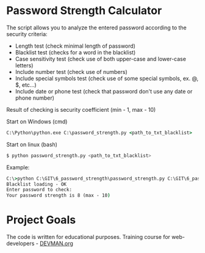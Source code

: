 # Password Strength Calculator

The script allows you to analyze the entered password according to the security criteria:
* Length test (check minimal length of password)
* Blacklist test (checks for a word in the blacklist)
* Case sensitivity test (check use of both upper-case and lower-case letters)
* Include number test (check use of numbers)
* Include special symbols test (check use of some special symbols, ex. @, $, etc...)
* Include date or phone test (check that password don't use any date or phone number)

Result of checking is security coefficient (min - 1, max - 10)

Start on Windows (cmd)
```cmd
C:\Python\python.exe C:\password_strength.py <path_to_txt_blacklist>
```

Start on linux (bash)
```bash
$ python password_strength.py <path_to_txt_blacklist>
```

Example:
```cmd
C:\>python C:\GIT\6_password_strength\password_strength.py C:\GIT\6_password_strength\blacklist.txt
Blacklist loading - OK
Enter password to check:
Your password strength is 8 (max - 10)
```

# Project Goals

The code is written for educational purposes. Training course for web-developers - [DEVMAN.org](https://devman.org)
